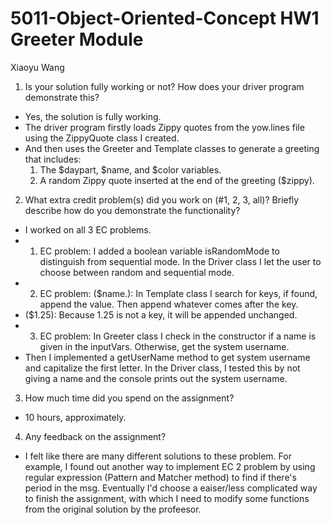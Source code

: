 # 5011-Object-Oriented-Concept HW1 Greeter Module

Xiaoyu Wang

1. Is your solution fully working or not? How does your driver program demonstrate this?
- Yes, the solution is fully working. 
- The driver program firstly loads Zippy quotes from the yow.lines file using the ZippyQuote class I created.
- And then uses the Greeter and Template classes to generate a greeting that includes:
  1) The $daypart, $name, and $color variables.
  2) A random Zippy quote inserted at the end of the greeting ($zippy).

2. What extra credit problem(s) did you work on (#1, 2, 3, all)? Briefly describe how do you demonstrate the functionality?
- I worked on all 3 EC problems.
- 1. EC problem: I added a boolean variable isRandomMode to distinguish from sequential mode. In the Driver class I let the user to choose between random and sequential mode.
- 2. EC problem: ($name.): In Template class I search for keys, if found, append the value. Then append whatever comes after the key.
- ($1.25): Because 1.25 is not a key, it will be appended unchanged.
- 3. EC problem: In Greeter class I check in the constructor if a name is given in the inputVars. Otherwise, get the system username.
- Then I implemented a getUserName method to get system username and capitalize the first letter. In the Driver class, I tested this by not giving a name and the console prints out the system username.

3. How much time did you spend on the assignment?
- 10 hours, approximately.

4. Any feedback on the assignment?
- I felt like there are many different solutions to these problem. For example, I found out another way to implement EC 2 problem by using regular expression (Pattern and Matcher method) to find if there's period in the msg. Eventually I'd choose a eaiser/less complicated way to finish the assignment, with which I need to modify some functions from the original solution by the profeesor.